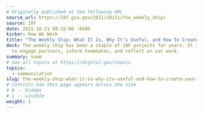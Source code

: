 ```yaml
---
# Originally published at the following URL
source_url: https://18f.gsa.gov/2021/10/21/the_weekly_ship/
source: 18f
date: 2021-10-21 08:32:00 -0500
kicker: How We Work
title: "The Weekly Ship: What It Is, Why It’s Useful, and How To Create Your Own"
deck: The weekly ship has been a staple of 18F projects for years. It is a way
  to engage partners, inform teammates, and reflect on our work.
summary: summ
# See all topics at https://digital.gov/topics
topics:
  - communication
slug: the-weekly-ship-what-it-is-why-its-useful-and-how-to-create-your-own
# Controls how this page appears across the site
# 0 -- hidden
# 1 -- visible
weight: 1
---
```

